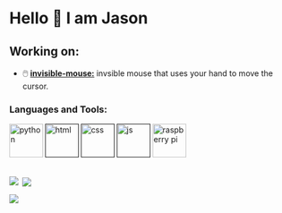 # Hello 👋 I am Jason

## Working on:
- 🖱️ [<b>invisible-mouse:</b>](https://github.com/nrgnoobhi/invisible-mouse) invsible mouse that uses your hand to move the cursor.

<h3 align="left">Languages and Tools:</h3>
<p align="left"><a href="https://www.python.org" target="_blank" rel="noreferrer"><img src="https://cdn.worldvectorlogo.com/logos/python-5.svg" alt="python" width="60" height="60"/></a>  <a href="" target="_blank" rel="noreferrer"><img src="https://cdn.worldvectorlogo.com/logos/html-1.svg" alt="html" width="60" height="60"/></a>  <a href="" target="_blank" rel="noreferrer"><img src="https://cdn.worldvectorlogo.com/logos/css-3.svg" alt="css" width="60" height="60"/></a>  <a href="" target="_blank" rel="noreferrer"><img src="https://cdn.worldvectorlogo.com/logos/logo-javascript.svg" alt="js" width="60" height="60"/></a>  <a href="https://www.raspberrypi.org" target="_blank" rel="noreferrer"><img src="https://cdn.worldvectorlogo.com/logos/raspberry-pi.svg" alt="raspberry pi" width="60" height="60"/></a>

<br>
<br>

<p><img align="left" src="https://github-readme-stats.vercel.app/api?username=nrgnoobhi&theme=dark&show_icons=true&hide_border=false&count_private=true"></p>
<p>&nbsp;<img align="center" src="https://github-readme-streak-stats.herokuapp.com/?user=nrgnoobhi&theme=dark&hide_border=false"></p>
<p><img align="center" src="https://github-readme-stats.vercel.app/api/top-langs/?username=nrgnoobhi&theme=dark&show_icons=true&hide_border=false&layout=compact"></p>
